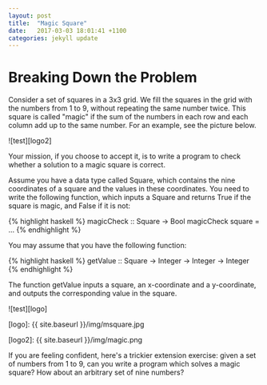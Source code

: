 ```yaml
---
layout: post
title:  "Magic Square"
date:   2017-03-03 18:01:41 +1100
categories: jekyll update
---
```

# Breaking Down the Problem

Consider a set of squares in a 3x3 grid. We fill the squares in the grid with the numbers from 1 to 9, without repeating the same number twice. This square is called "magic" if the sum of the numbers in each row and each column add up to the same number. For an example, see the picture below.

![test][logo2]

Your mission, if you choose to accept it, is to write a program to check whether a solution to a magic square is correct.

Assume you have a data type called Square, which contains the nine coordinates of a square and the values in these coordinates. You need to write the following function, which inputs a Square and returns True if the square is magic, and False if it is not:

{% highlight haskell %}
magicCheck :: Square -> Bool
magicCheck square = ...
{% endhighlight %}

You may assume that you have the following function:

{% highlight haskell %}
getValue :: Square -> Integer -> Integer -> Integer
{% endhighlight %}

The function getValue inputs a square, an x-coordinate and a y-coordinate, and outputs the corresponding value in the square.


![test][logo]


[logo]: {{ site.baseurl }}/img/msquare.jpg


[logo2]: {{ site.baseurl }}/img/magic.png

If you are feeling confident, here's a trickier extension exercise: given a set of numbers from 1 to 9, can you write a program which solves a magic square? How about an arbitrary set of nine numbers?
